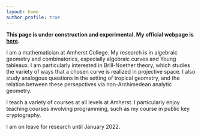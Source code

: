 ```yaml
---
layout: home
author_profile: true
---
```


**This page is under construction and experimental. My official webpage is [here](https://npflueger.people.amherst.edu).**

I am a mathematician at Amherst College. My research is in algebraic geometry and combinatorics, especially algebraic curves and Young tableaux. I am particularly interested in Brill-Noether theory, which studies the variety of ways that a chosen curve is realized in projective space. I also study analogous questions in the setting of tropical geometry, and the relation between these persepctives via non-Archimedean analytic geometry.

I teach a variety of courses at all levels at Amherst. I particularly enjoy teaching courses involving programming, such as my course in public key cryptography.

I am on leave for research until January 2022.
